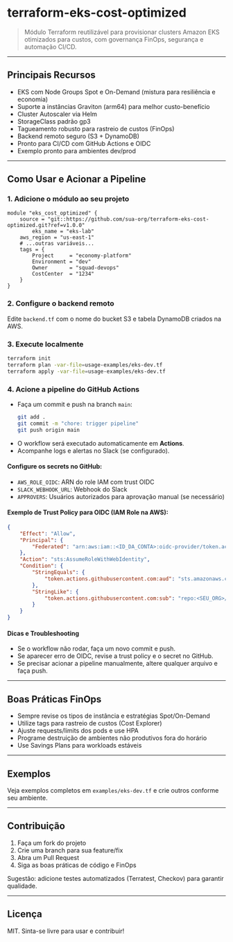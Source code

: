 
# terraform-eks-cost-optimized

> Módulo Terraform reutilizável para provisionar clusters Amazon EKS otimizados para custos, com governança FinOps, segurança e automação CI/CD.

---

## Principais Recursos
- EKS com Node Groups Spot e On-Demand (mistura para resiliência e economia)
- Suporte a instâncias Graviton (arm64) para melhor custo-benefício
- Cluster Autoscaler via Helm
- StorageClass padrão gp3
- Tagueamento robusto para rastreio de custos (FinOps)
- Backend remoto seguro (S3 + DynamoDB)
- Pronto para CI/CD com GitHub Actions e OIDC
- Exemplo pronto para ambientes dev/prod

---


## Como Usar e Acionar a Pipeline

### 1. Adicione o módulo ao seu projeto

```hcl
module "eks_cost_optimized" {
	source = "git::https://github.com/sua-org/terraform-eks-cost-optimized.git?ref=v1.0.0"
		eks_name = "eks-lab"
	aws_region = "us-east-1"
	# ...outras variáveis...
	tags = {
		Project     = "economy-platform"
		Environment = "dev"
		Owner       = "squad-devops"
		CostCenter  = "1234"
	}
}
```

### 2. Configure o backend remoto

Edite `backend.tf` com o nome do bucket S3 e tabela DynamoDB criados na AWS.

### 3. Execute localmente

```sh
terraform init
terraform plan -var-file=usage-examples/eks-dev.tf
terraform apply -var-file=usage-examples/eks-dev.tf
```

### 4. Acione a pipeline do GitHub Actions

- Faça um commit e push na branch `main`:
	```sh
	git add .
	git commit -m "chore: trigger pipeline"
	git push origin main
	```
- O workflow será executado automaticamente em **Actions**.
- Acompanhe logs e alertas no Slack (se configurado).

#### Configure os secrets no GitHub:
- `AWS_ROLE_OIDC`: ARN do role IAM com trust OIDC
- `SLACK_WEBHOOK_URL`: Webhook do Slack
- `APPROVERS`: Usuários autorizados para aprovação manual (se necessário)

#### Exemplo de Trust Policy para OIDC (IAM Role na AWS):
```json
{
	"Effect": "Allow",
	"Principal": {
		"Federated": "arn:aws:iam::<ID_DA_CONTA>:oidc-provider/token.actions.githubusercontent.com"
	},
	"Action": "sts:AssumeRoleWithWebIdentity",
	"Condition": {
		"StringEquals": {
			"token.actions.githubusercontent.com:aud": "sts.amazonaws.com"
		},
		"StringLike": {
			"token.actions.githubusercontent.com:sub": "repo:<SEU_ORG>/<SEU_REPO>:ref:refs/heads/main"
		}
	}
}
```

#### Dicas e Troubleshooting
- Se o workflow não rodar, faça um novo commit e push.
- Se aparecer erro de OIDC, revise a trust policy e o secret no GitHub.
- Se precisar acionar a pipeline manualmente, altere qualquer arquivo e faça push.

---

## Boas Práticas FinOps
- Sempre revise os tipos de instância e estratégias Spot/On-Demand
- Utilize tags para rastreio de custos (Cost Explorer)
- Ajuste requests/limits dos pods e use HPA
- Programe destruição de ambientes não produtivos fora do horário
- Use Savings Plans para workloads estáveis

---

## Exemplos

Veja exemplos completos em `examples/eks-dev.tf` e crie outros conforme seu ambiente.

---

## Contribuição

1. Faça um fork do projeto
2. Crie uma branch para sua feature/fix
3. Abra um Pull Request
4. Siga as boas práticas de código e FinOps

Sugestão: adicione testes automatizados (Terratest, Checkov) para garantir qualidade.

---

## Licença

MIT. Sinta-se livre para usar e contribuir!
